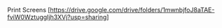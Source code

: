 Print Screens
[https://drive.google.com/drive/folders/1mwnbjfoJ8aTAE-fviW0WztuggIjh3XVj?usp=sharing]
